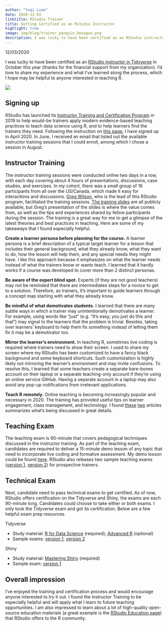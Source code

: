 ```yaml
---
author: "Yuqi Liao"
date: 2020-12-03
linktitle: RStudio Trainer
title: Getting Certified as an Rstudio Instructor 
highlight: true
image: img/blog/trainer_penguin_hexagon.png
description: I was lucky to have been certified as an RStudio instructor in Tidyverse. I’d love to share my experience and what I’ve learned along the process, which I hope may be helpful to anyone interested in teaching R. 
---
```

12/03/2020

I was lucky to have been certified as an [RStudio instructor in Tidyverse](https://education.rstudio.com/trainers/people/liao+yuqi) in October this year (thanks for the financial support from my organization). I’d love to share my experience and what I’ve learned along the process, which I hope may be helpful to anyone interested in teaching R. 

![](/img/blog/Instructor-Certificate-Yuqi.jpg)

## Signing up 
RStudio has launched its [Instructor Training and Certification Program](https://education.rstudio.com/trainers/#info) in 2019 to help would-be trainers apply modern evidence-based teaching practices to teach data science using R, and to help learners find the trainers they need. Following the instruction on [this page](https://education.rstudio.com/trainers/#info), I have signed up in April 2020. In June, I received an email that listed out the available instructor training sessions that I could enroll, among which I chose a session in August. 

## Instructor Training 
The instructor training sessions were conducted online two days in a row, with each day covering about 4 hours of presentations, discussions, case studies, and exercises. In my cohort, there was a small group of 16 participants from all over the US/Canada, which made it easy for interactions and discussions. [Greg Wilson](https://education.rstudio.com/trainers/people/wilson+greg/), who is the lead of this RStudio program, facilitated the training sessions. [The training slides](https://drive.google.com/drive/folders/13ohFt3D0EJ5PDbMaWTxnHH-hwA7G0IvY) are all publicly available, but Greg’s presentation of the slides is where the value comes from, as well as the tips and experiences shared by fellow participants during the session. The training is a great way for me to get a glimpse of the latest theories and best practices in teaching. Here are some of my takeaways that I found especially helpful. 

**Create a learner persona before planning for the course.** A learner persona is a brief description of a typical target learner for a lesson that includes their general background, what they already know, what they want to do, how the lesson will help them, and any special needs they might have. I like this approach because it emphasizes on what the learner needs instead of what the trainers know or wants teach. I learned that it hardly works if a course was developed to cover more than 2 distinct personas.  

**Be aware of the expert blind spot.** Experts (if they are not good teachers) may not be reminded that there are intermediates steps for a novice to get to a solution. Therefore, as trainers, it’s important to guide learners through a concept map starting with what they already know. 

**Be mindful of what demotivates students.** I learned that there are many subtle ways in which a trainer may unintentionally demotivates a learner. For example, using words like “just” (e.g. “It’s easy, you just do this and that”) may signal to the learners that the problem is trivial. Besides, taking over learners’ keyboard to help them fix something instead of letting them fix it may be a demotivator too. 

**Mirror the learner’s environment.** In teaching R, sometimes live coding is required where trainers need to show their screen. I used to share my screen where my RStudio has been customized to have a fancy black background and some keyboard shortcuts. Such customization is highly likely not mirroring the learner’s environment and may invite confusions. To resolve this, I learned that some teachers create a separate bare-bones account on their laptop or a separate teaching-only account if they’re using an online service GitHub. Having a separate account in a laptop may also avoid any pop-up notifications from irrelevant applications. 

**Teach R remotely.** Online teaching is becoming increasingly popular and necessary in 2020. The training has provided useful tips on learner engagement, class management, and technology. I found [these](https://education.rstudio.com/blog/2020/03/online-teaching-qa/) [two](https://education.rstudio.com/blog/2020/03/resources-for-teaching-data-science-and-statistics-remotely/) articles summarizes what’s being discussed in great details. 

## Teaching Exam 
The teaching exam is 90-minute that covers pedagogical techniques discussed in the instructor training. As part of the teaching exam, candidates are required to deliver a 15-minute demo lesson of any topic that need to incorporate live coding and formative assessment. My demo lesson could be found [here](https://www.yuqiliao.com/blog/rstudiocertification/). RStudio also releases two sample teaching exams ([version 1](https://education.rstudio.com/blog/2020/02/instructor-certification-exams/#teaching-exam), [version 2](https://education.rstudio.com/blog/2020/08/more-example-exams/#teaching-exam)) for prospective trainers. 

## Technical Exam 
Next, candidate need to pass technical exams to get certified. As of now, RStudio offers certification on the Tidyverse and Shiny, the exams are each 90-minute long. Candidates could choose to take either or both exams. I only took the Tidyverse exam and got its certification. Below are a few helpful exam prep resources. 

Tidyverse 
- Study material: [R for Data Science](https://r4ds.had.co.nz/) (required); [Advanced R](https://adv-r.hadley.nz/) (optional) 
- Sample exams: [version 1](https://education.rstudio.com/blog/2020/02/instructor-certification-exams/#tidyverse-certification-exam), [version 2](https://education.rstudio.com/blog/2020/08/more-example-exams/#tidyverse-exam) 

Shiny 
- Study material: [Mastering Shiny](https://mastering-shiny.org/) (required)
- Sample exam: [version 1](https://education.rstudio.com/blog/2020/10/example-shiny-exam/)

## Overall impression 
I’ve enjoyed the training and certification process and would encourage anyone interested to try it out. I found the Instructor Training to be especially helpful and will apply what I learn to future teaching opportunities. I am also impressed to learn about a lot of high-quality open-source education materials (a great example is the [RStudio Education page](https://education.rstudio.com/learn/)) that RStudio offers to the R community. 

 

